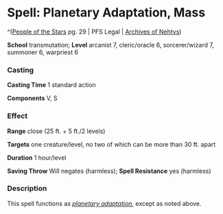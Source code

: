 # Spell: Planetary Adaptation, Mass

^([People of the Stars][ss-mass-planetary-adaptation] pg. 29 | PFS Legal | [Archives of Nehtys][sn-mass-planetary-adaptation])

**School** transmutation; **Level** arcanist 7, cleric/oracle 6, sorcerer/wizard 7, summoner 6, warpriest 6

### Casting

**Casting Time** 1 standard action  

**Components** V, S

### Effect

**Range** close (25 ft. + 5 ft./2 levels)  

**Targets** one creature/level, no two of which can be more than 30 ft. apart  

**Duration** 1 hour/level  

**Saving Throw** Will negates (harmless); **Spell Resistance** yes (harmless)

### Description

This spell functions as _[planetary adaptation]_, except as noted above.

[ss-mass-planetary-adaptation]: http://paizo.com/products/btpy95d3
[sn-mass-planetary-adaptation]: http://www.archivesofnethys.com/SpellDisplay.aspx?ItemName=Planetary%20Adaptation%2C%20Mass
[planetary adaptation]: http://www.archivesofnethys.com/SpellDisplay.aspx?ItemName=planetary%20adaptation
